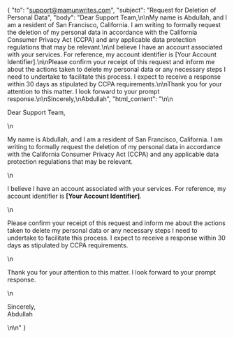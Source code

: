 {
  "to": "support@mamunwrites.com",
  "subject": "Request for Deletion of Personal Data",
  "body": "Dear Support Team,\n\nMy name is Abdullah, and I am a resident of San Francisco, California. I am writing to formally request the deletion of my personal data in accordance with the California Consumer Privacy Act (CCPA) and any applicable data protection regulations that may be relevant.\n\nI believe I have an account associated with your services. For reference, my account identifier is [Your Account Identifier].\n\nPlease confirm your receipt of this request and inform me about the actions taken to delete my personal data or any necessary steps I need to undertake to facilitate this process. I expect to receive a response within 30 days as stipulated by CCPA requirements.\n\nThank you for your attention to this matter. I look forward to your prompt response.\n\nSincerely,\nAbdullah",
  "html_content": "<html>\n<body>\n<p>Dear Support Team,</p>\n<p>My name is Abdullah, and I am a resident of San Francisco, California. I am writing to formally request the deletion of my personal data in accordance with the California Consumer Privacy Act (CCPA) and any applicable data protection regulations that may be relevant.</p>\n<p>I believe I have an account associated with your services. For reference, my account identifier is <strong>[Your Account Identifier]</strong>.</p>\n<p>Please confirm your receipt of this request and inform me about the actions taken to delete my personal data or any necessary steps I need to undertake to facilitate this process. I expect to receive a response within 30 days as stipulated by CCPA requirements.</p>\n<p>Thank you for your attention to this matter. I look forward to your prompt response.</p>\n<p>Sincerely,<br>Abdullah</p>\n</body>\n</html>"
}
